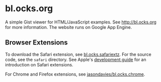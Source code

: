 # bl.ocks.org

A simple Gist viewer for HTML/JavaScript examples. See <http://bl.ocks.org>
for more information. The website runs on Google App Engine.

## Browser Extensions

To download the Safari extension, see
[bl.ocks.safariextz](/downloads/mbostock/bl.ocks.org/bl.ocks.safariextz). For
the source code, see the `safari` directory. See Apple's [development
guide](http://developer.apple.com/library/safari/#documentation/Tools/Conceptual/SafariExtensionGuide/Introduction/Introduction.html)
for an introduction on Safari extensions.

For Chrome and Firefox extensions, see
[jasondavies/bl.ocks.chrome](/jasondavies/bl.ocks.chrome).
